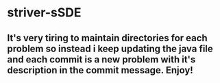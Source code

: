 # striver-sSDE
## It's very tiring to maintain directories for each problem so instead i keep updating the java file and each commit is a new problem with it's description in the commit message. Enjoy!
